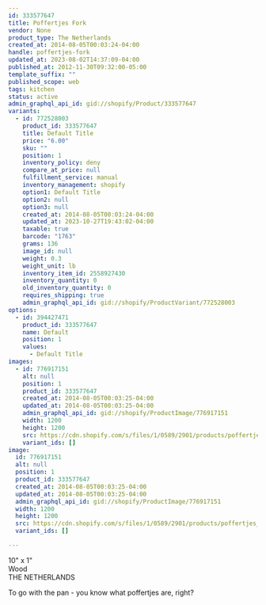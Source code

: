 ```yaml
---
id: 333577647
title: Poffertjes Fork
vendor: None
product_type: The Netherlands
created_at: 2014-08-05T00:03:24-04:00
handle: poffertjes-fork
updated_at: 2023-08-02T14:37:09-04:00
published_at: 2012-11-30T09:32:00-05:00
template_suffix: ""
published_scope: web
tags: kitchen
status: active
admin_graphql_api_id: gid://shopify/Product/333577647
variants:
  - id: 772528003
    product_id: 333577647
    title: Default Title
    price: "6.00"
    sku: ""
    position: 1
    inventory_policy: deny
    compare_at_price: null
    fulfillment_service: manual
    inventory_management: shopify
    option1: Default Title
    option2: null
    option3: null
    created_at: 2014-08-05T00:03:24-04:00
    updated_at: 2023-10-27T19:43:02-04:00
    taxable: true
    barcode: "1763"
    grams: 136
    image_id: null
    weight: 0.3
    weight_unit: lb
    inventory_item_id: 2558927430
    inventory_quantity: 0
    old_inventory_quantity: 0
    requires_shipping: true
    admin_graphql_api_id: gid://shopify/ProductVariant/772528003
options:
  - id: 394427471
    product_id: 333577647
    name: Default
    position: 1
    values:
      - Default Title
images:
  - id: 776917151
    alt: null
    position: 1
    product_id: 333577647
    created_at: 2014-08-05T00:03:25-04:00
    updated_at: 2014-08-05T00:03:25-04:00
    admin_graphql_api_id: gid://shopify/ProductImage/776917151
    width: 1200
    height: 1200
    src: https://cdn.shopify.com/s/files/1/0589/2901/products/poffertjes_forks.jpeg?v=1407211405
    variant_ids: []
image:
  id: 776917151
  alt: null
  position: 1
  product_id: 333577647
  created_at: 2014-08-05T00:03:25-04:00
  updated_at: 2014-08-05T00:03:25-04:00
  admin_graphql_api_id: gid://shopify/ProductImage/776917151
  width: 1200
  height: 1200
  src: https://cdn.shopify.com/s/files/1/0589/2901/products/poffertjes_forks.jpeg?v=1407211405
  variant_ids: []

---
```


10" x 1"  
Wood  
THE NETHERLANDS

To go with the pan - you know what poffertjes are, right?